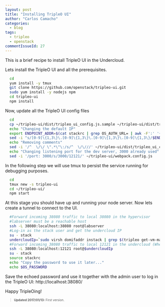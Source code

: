 ```yaml
---
layout: post
title: "Installing TripleO UI"
author: "Carlos Camacho"
categories:
  - blog
tags:
  - tripleo
  - openstack
commentIssueId: 27
---
```


This is a brief recipe to install TripleO UI
in the Undercloud.

Lets install the TripleO UI and
all the prerequisites.

```bash
  cd
  yum install -y tmux
  git clone https://github.com/openstack/tripleo-ui.git
  sudo yum install -y nodejs npm
  cd tripleo-ui
  npm install
```

Now, update all the TripleO UI config files

```bash
  cd
  cp ~/tripleo-ui/dist/tripleo_ui_config.js.sample ~/tripleo-ui/dist/tripleo_ui_config.js
  echo "Changing the default IP"
  export ENDPOINT_ADDR=$(cat stackrc | grep OS_AUTH_URL= | awk -F':' '{print $2}'| tr -d /)
  sed -i "s/[0-9]\{1,3\}\.[0-9]\{1,3\}\.[0-9]\{1,3\}\.[0-9]\{1,3\}/$ENDPOINT_ADDR/g" ~/tripleo-ui/dist/tripleo_ui_config.js
  echo "Removing comments"
  sed -i '/^  \/\/ \".*\"\:/s/^  \/\///' ~/tripleo-ui/dist/tripleo_ui_config.js
  echo "Changing listening port for the dev server, 3000 already used"
  sed -i '/port: 3000/s/3000/12121/' ~/tripleo-ui/webpack.config.js
```

In the following step we will use tmux to persist the service running
for debugging purposes.

```bash
  cd
  tmux new -s tripleo-ui
  cd ~/tripleo-ui/
  npm start
```

At this stage you should have up and running your node server.
Now lets create a tunnel to connect to the UI.

```bash
  #Forward incoming 38080 traffic to local 38080 in the hypervisor
  #labserver must be a reachable host
  ssh -L 38080:localhost:38080 root@labserver
  #Log-in as the stack user and get the undercloud IP
  su - stack
  undercloudIp=`sudo virsh domifaddr instack | grep $(tripleo get-vm-mac instack) | awk '{print $4}' | sed 's/\/.*$//'`
  #Forward incoming 38080 traffic to local 12121 in the undercloud (Where we have the TripleO UI running)
  ssh -L 38080:localhost:12121 root@$undercloudIp
  su - stack
  source stackrc
  echo "Copy the password to use it later..."
  echo $OS_PASSWORD
```

Save the echoed password and use it together with the admin user to log in the TripleO UI:  http://localhost:38080/

Happy TripleOing!

<div style="font-size:10px">
  <blockquote>
    <p><strong>Updated 2017/01/13:</strong> First version.</p>
  </blockquote>
</div>
